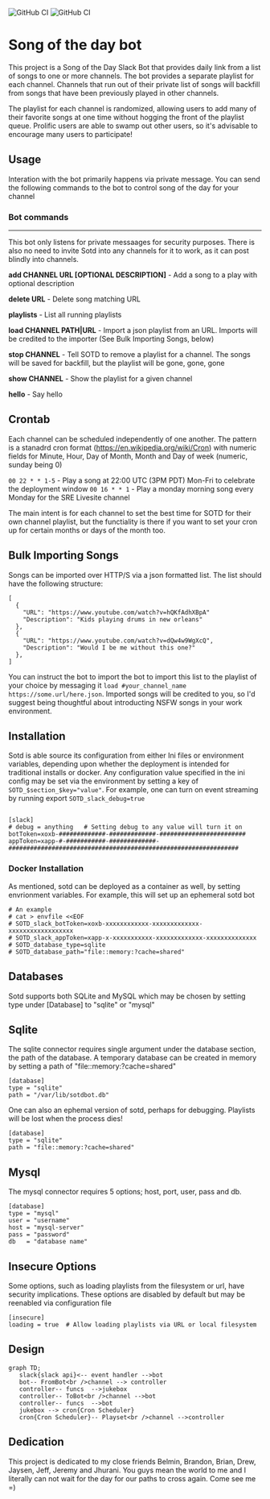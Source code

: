 
![GitHub CI](https://github.com/jdblack/sotd/actions/workflows/testing.yml/badge.svg)
![GitHub CI](https://github.com/jdblack/sotd/actions/workflows/coverage.yml/badge.svg)

# Song of the day bot

This project is a Song of the Day Slack Bot that provides daily link from a 
list of songs to one or more channels.   The bot provides a separate 
playlist for each channel.   Channels that run out of their private list of
songs will backfill from songs that have been previously played in other
channels.

The playlist for each channel is randomized, allowing users to add many of
their favorite songs at one time without hogging the front of the playlist
queue. Prolific users are able to swamp out other users,  so it's 
advisable to encourage many users to participate!

## Usage

Interation with the bot primarily happens via private message. You can send
the following commands to the bot to control song of the day for your channel


### Bot commands
-------------------

This bot only listens for private messaages for security purposes. There is
also no need to invite Sotd into any channels for it to work, as it can 
post blindly into channels.




**add CHANNEL URL [OPTIONAL DESCRIPTION]**  - Add a song to a play with optional
description

**delete URL**  - Delete song matching URL

**playlists** - List all running playlists

**load CHANNEL PATH|URL**  - Import a json playlist from an URL.  Imports will be
credited to the importer (See Bulk Importing Songs, below)

**stop CHANNEL** - Tell SOTD to remove a playlist for a channel. The songs will be
saved for backfill, but the playlist will be gone, gone, gone

**show CHANNEL** - Show the playlist for a given channel

**hello** - Say hello


## Crontab

Each channel can be scheduled independently of one another. The pattern is a
stanadrd cron format (https://en.wikipedia.org/wiki/Cron) with numeric fields
for Minute, Hour, Day of Month, Month and Day of week (numeric, sunday being 0)


` 00 22 * * 1-5 ` - Play a song at 22:00 UTC (3PM PDT) Mon-Fri  to celebrate the deployment window
` 00 16 * * 1 ` -  Play a monday morning song every Monday for the SRE Livesite channel 

The main intent is for each channel to set the best time for SOTD for their own
channel playlist, but the functiality is there if you want to set your cron up
for certain months or days of the month too.  

## Bulk Importing Songs

Songs can be imported over HTTP/S via a json formatted list. The list should have
the following structure:

```
[
  {
    "URL": "https://www.youtube.com/watch?v=hQKfAdhXBpA"
    "Description": "Kids playing drums in new orleans"
  },
  {
    "URL": "https://www.youtube.com/watch?v=dQw4w9WgXcQ",
    "Description": "Would I be me without this one?"
  },
]
```

You can instruct the bot to import the bot to import this list to the playlist of your choice
by messaging it  `load #your_channel_name https://some.url/here.json`.  Imported songs will
be credited to you, so I'd suggest being thoughtful about introducting NSFW songs in your 
work environment.


## Installation

Sotd is able source its configuration from either Ini files or environment variables, depending upon
whether the deployment is intended for traditional installs or docker. Any configuration value specified
in the ini config may be set via the environment by setting a key of `SOTD_$section_$key="value"`.  For
example, one can turn on event streaming by  running export `SOTD_slack_debug=true` 

```

[slack]
# debug = anything   # Setting debug to any value will turn it on
botToken=xoxb-#############-#############-########################
appToken=xapp-#-###########-#############-################################################################
```

### Docker Installation

As mentioned, sotd can be deployed as a container as well, by setting envrionment variables.  For example,
this will set up an ephemeral sotd bot

```
# An example 
# cat > envfile <<EOF
# SOTD_slack_botToken=xoxb-xxxxxxxxxxxx-xxxxxxxxxxxxx-xxxxxxxxxxxxxxxxxx
# SOTD_slack_appToken=xapp-x-xxxxxxxxxxx-xxxxxxxxxxxxx-xxxxxxxxxxxxxx
# SOTD_database_type=sqlite
# SOTD_database_path="file::memory:?cache=shared" 
```


## Databases

Sotd supports both SQLite and MySQL which may be chosen by setting type under
[Database] to "sqlite" or "mysql" 

Sqlite
--------

The sqlite connector requires  single argument under the database section, the
path of the database. A temporary database can be created in memory by setting
a path of "file::memory:?cache=shared"

```
[database]
type = "sqlite"
path = "/var/lib/sotdbot.db"
```

One can also an ephemal version of sotd, perhaps for debugging. Playlists will
be lost when the process dies!

```
[database]
type = "sqlite"
path = "file::memory:?cache=shared"
```


Mysql
------

The mysql connector requires 5 options;   host, port, user, pass and db.  

```
[database]
type = "mysql"
user = "username"
host = "mysql-server"
pass = "password"
db   = "database name"
```


Insecure Options
---------------

Some options, such as loading playlists from the filesystem or url, have security implications. These options
are disabled by default but may be reenabled via configuration file

```
[insecure]
loading = true  # Allow loading playlists via URL or local filesystem
```

Design
--------

```mermaid
graph TD;
   slack{slack api}<-- event handler -->bot
   bot-- FromBot<br />channel --> controller
   controller-- funcs  -->jukebox
   controller-- ToBot<br />channel -->bot
   controller-- funcs  -->bot
   jukebox --> cron{Cron Scheduler}
   cron{Cron Scheduler}-- Playset<br />channel -->controller
```


## Dedication

This project is dedicated to my close friends Belmin, Brandon, Brian, Drew,
Jaysen, Jeff, Jeremy and Jhurani.  You guys mean the world to me and I 
literally can not wait for the day for our paths to cross again.  Come 
see me =)

